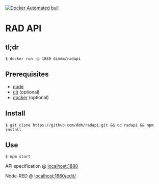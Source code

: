 [![Docker Automated buil](https://img.shields.io/docker/automated/jrottenberg/ffmpeg.svg)](https://hub.docker.com/r/dimdm/radapi/)

# RAD API

## tl;dr

  `$ docker run -p 1880 dimdm/radapi`

## Prerequisites

 * [node](https://nodejs.org/)
 * [git](https://git-scm.com/) (optional)
 * [docker](https://www.docker.com/) (optional)

## Install

    $ git clone https://github.com/ddm/radapi.git && cd radapi && npm install

## Use

    $ npm start


API specification @ [localhost:1880](http://localhost:1880/)

Node-RED @ [localhost:1880/edit/](http://localhost:1880/edit/)
